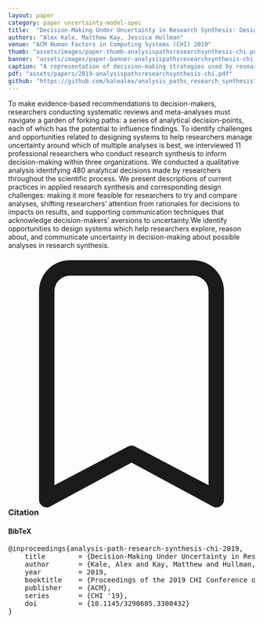 ```yaml
---
layout: paper
category: paper uncertainty-model-spec
title:  "Decision-Making Under Uncertainty in Research Synthesis: Designing for the Garden of Forking Paths"
authors: "Alex Kale, Matthew Kay, Jessica Hullman"
venue: "ACM Human Factors in Computing Systems (CHI) 2019"
thumb: "assets/images/paper-thumb-analysispathsresearchsynthesis-chi.png"
banner: "assets/images/paper-banner-analysispathsresearchsynthesis-chi.png"
caption: "A representation of decision-making strategies used by researchers when navigating the garden of forking paths: a series of analytical decision-points, each of which might impact results. Researchers navigate these decision-points at their discretion such that uncertainty about their choices propagates through their analysis. The diagram at the top depicts observed temporal orderings of these strategies, e.g., multiplexing across choices in a loop of acknowledgement and reduction."
pdf: "assets/papers/2019-analysispathsresearchsynthesis-chi.pdf"
github: "https://github.com/kalealex/analysis_paths_research_synthesis"
---
```


<!-- abstract -->
To make evidence-based recommendations to decision-makers, researchers conducting systematic reviews and meta-analyses must navigate a garden of forking paths: a series of analytical decision-points, each of which has the potential to influence findings. To identify challenges and opportunities related to designing systems to help researchers manage uncertainty around which of multiple analyses is best, we interviewed 11 professional researchers who conduct research synthesis to inform decision-making within three organizations. We conducted a qualitative analysis identifying 480 analytical decisions made by researchers throughout the scientific process. We present descriptions of current practices in applied research synthesis and corresponding design challenges: making it more feasible for researchers to try and compare analyses, shifting researchers’ attention from rationales for decisions to impacts on results, and supporting communication techniques that acknowledge decision-makers’ aversions to uncertainty.We identify opportunities to design systems which help researchers explore, reason about, and communicate uncertainty in decision-making about possible analyses in research synthesis.


<h3><svg xmlns="http://www.w3.org/2000/svg" fill="currentColor" class="bi bi-bookmark" viewBox="0 0 16 16">
  <path d="M2 2a2 2 0 0 1 2-2h8a2 2 0 0 1 2 2v13.5a.5.5 0 0 1-.777.416L8 13.101l-5.223 2.815A.5.5 0 0 1 2 15.5V2zm2-1a1 1 0 0 0-1 1v12.566l4.723-2.482a.5.5 0 0 1 .554 0L13 14.566V2a1 1 0 0 0-1-1H4z"/>
</svg> Citation</h3>
<div class="bibtex">
<!-- bibtex -->
<h4>BibTeX</h4>
<pre>
@inproceedings{analysis-path-research-synthesis-chi-2019,
	title        = {Decision-Making Under Uncertainty in Research Synthesis: Designing for the Garden of Forking Paths},
	author       = {Kale, Alex and Kay, Matthew and Hullman, Jessica},
	year         = 2019,
	booktitle    = {Proceedings of the 2019 CHI Conference on Human Factors in Computing Systems},
	publisher    = {ACM},
	series       = {CHI '19},
	doi          = {10.1145/3290605.3300432}
}
</pre>
</div>